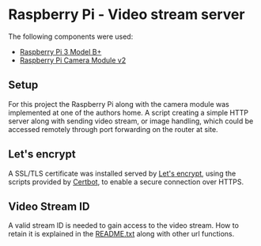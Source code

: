 # Raspberry Pi - Video stream server
The following components were used:
* [Raspberry Pi 3 Model B+](https://www.raspberrypi.org/products/raspberry-pi-3-model-b-plus/) 
* [Raspberry Pi Camera Module v2](https://www.raspberrypi.org/products/camera-module-v2/)

<!-- ABOUT THE PROJECT -->
## Setup
For this project the Raspberry Pi along with the camera module was implemented at one of the authors home. A script creating a simple HTTP server along with sending video stream, or image handling, which could be accessed remotely through port forwarding on the router at site. 

## Let's encrypt
A SSL/TLS certificate was installed served by [Let's encrypt](https://letsencrypt.org/), using the scripts provided by [Certbot](https://certbot.eff.org/), to enable a secure connection over HTTPS.

## Video Stream ID
A valid stream ID is needed to gain access to the video stream. How to retain it is explained in the [README.txt](https://github.com/LasseUlvatne/IoT-Project-2DT301/blob/master/Camera%20server/README.txt) along with other url functions.